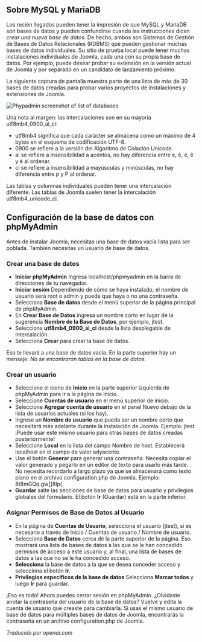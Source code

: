 <!-- Filename: J4.x:Developer:_Required_Software / Display title: Configuración de la Base de Datos -->

## Sobre MySQL y MariaDB

Los recién llegados pueden tener la impresión de que MySQL y MariaDB son bases de datos y pueden confundirse cuando las instrucciones dicen *crear una nueva base de datos*. De hecho, ambos son Sistemas de Gestión de Bases de Datos Relacionales (RDBMS) que pueden gestionar muchas bases de datos individuales. Su sitio de prueba local puede tener muchas instalaciones individuales de Joomla, cada una con su propia base de datos. Por ejemplo, puede desear probar su extensión en la versión actual de Joomla y por separado en un candidato de lanzamiento próximo.

La siguiente captura de pantalla muestra parte de una lista de más de 30 bases de datos creadas para probar varios proyectos de instalaciones y extensiones de Joomla.

![Phypadmin screenshot of list of databases](../../../en/images/getting-started/phpmyadmin-databases.png)

Una nota al margen: las intercalaciones son en su mayoría utf8mb4_0900_ai_ci:

- utf8mb4 significa que cada carácter se almacena como un máximo de 4 bytes en el esquema de codificación UTF-8.
- 0900 se refiere a la versión del Algoritmo de Colación Unicode.
- ai se refiere a insensibilidad a acentos, no hay diferencia entre e, è, é, ê y ë al ordenar.
- ci se refiere a insensibilidad a mayúsculas y minúsculas, no hay diferencia entre p y P al ordenar.

Las tablas y columnas individuales pueden tener una intercalación diferente. Las tablas de Joomla suelen tener la intercalación utf8mb4_unicode_ci.

## Configuración de la base de datos con phpMyAdmin

Antes de instalar Joomla, necesitas una base de datos vacía lista para ser poblada. También necesitas un usuario de base de datos.

### Crear una base de datos

- **Iniciar phpMyAdmin** Ingresa localhost/phpmyadmin en la barra de direcciones de tu navegador.
- **Iniciar sesión** Dependiendo de cómo se haya instalado, el nombre de usuario será root o admin y puede que haya o no una contraseña.
- Selecciona **Base de datos** desde el menú superior de la página principal de phpMyAdmin.
- En **Crear Base de Datos** ingresa un nombre corto en lugar de la sugerencia **Nombre de la Base de Datos**, por ejemplo, jtest.
- Selecciona **utf8mb4_0900_ai_ci** desde la lista desplegable de Intercalación.
- Selecciona **Crear** para crear la base de datos.

Eso te llevará a una base de datos vacía. En la parte superior hay un mensaje: *No se encontraron tablas en la base de datos.*

### Crear un usuario

- Seleccione el icono de **Inicio** en la parte superior izquierda de phpMyAdmin para ir a la página de inicio.
- Seleccione **Cuentas de usuario** en el menú superior de inicio.
- Seleccione **Agregar cuenta de usuario** en el panel Nuevo debajo de la lista de usuarios actuales (si los hay).
- Ingrese un **Nombre de usuario** que pueda ser un nombre corto que necesitará más adelante durante la instalación de Joomla. Ejemplo: jtest. ¡Puede usar este mismo usuario para otras bases de datos creadas posteriormente!
- Seleccione **Local** en la lista del campo Nombre de host. Establecerá localhost en el campo de valor adyacente.
- Use el botón **Generar** para generar una contraseña. Necesita copiar el valor generado y pegarlo en un editor de texto para usarlo más tarde. No necesita recordarlo a largo plazo ya que se almacenará como texto plano en el archivo configuration.php de Joomla. Ejemplo: 8t8mGQq.gw\[\]8lp(
- **Guardar** salte las secciones de base de datos para usuario y privilegios globales del formulario. El botón **Ir** (Guardar) está en la parte inferior.

### Asignar Permisos de Base de Datos al Usuario

- En la página de **Cuentas de Usuario**, selecciona el usuario (jtest), si es necesario a través de Inicio / Cuentas de usuario / Nombre de usuario.
- Selecciona **Base de Datos** cerca de la parte superior de la página. Eso mostrará una lista de bases de datos a las que se le han concedido permisos de acceso a este usuario y, al final, una lista de bases de datos a las que no se le ha concedido acceso.
- **Selecciona** la base de datos a la que se desea conceder acceso y selecciona el botón **Ir**.
- **Privilegios específicos de la base de datos** Selecciona **Marcar todos** y luego **Ir** para guardar.

¡Eso es todo! Ahora puedes cerrar sesión en phpMyAdmin. ¿Olvidaste anotar la contraseña del usuario de la base de datos? Vuelve y edita la cuenta de usuario que creaste para cambiarla. Si usas el mismo usuario de base de datos para múltiples bases de datos de Joomla, encontrarás la contraseña en un archivo configuration.php de Joomla.

*Traducido por openai.com*

